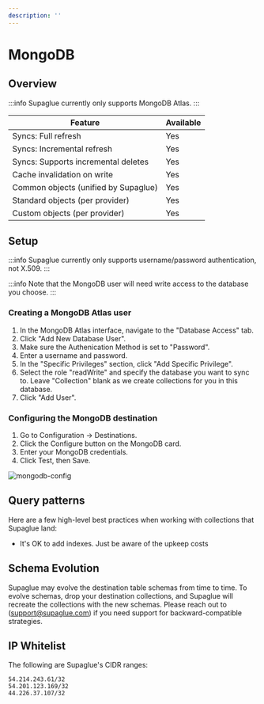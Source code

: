 ```yaml
---
description: ''
---
```


# MongoDB

## Overview

:::info
Supaglue currently only supports MongoDB Atlas.
:::

| Feature                              | Available |
| ------------------------------------ | --------- |
| Syncs: Full refresh                  | Yes       |
| Syncs: Incremental refresh           | Yes       |
| Syncs: Supports incremental deletes  | Yes       |
| Cache invalidation on write          | Yes       |
| Common objects (unified by Supaglue) | Yes       |
| Standard objects (per provider)      | Yes       |
| Custom objects (per provider)        | Yes       |

## Setup

:::info
Supaglue currently only supports username/password authentication, not X.509.
:::

:::info
Note that the MongoDB user will need write access to the database you choose.
:::

### Creating a MongoDB Atlas user

1. In the MongoDB Atlas interface, navigate to the "Database Access" tab.
1. Click "Add New Database User".
1. Make sure the Authenication Method is set to "Password".
1. Enter a username and password.
1. In the "Specific Privileges" section, click "Add Specific Privilege".
1. Select the role "readWrite" and specify the database you want to sync to. Leave "Collection" blank as we create collections for you in this database.
1. Click "Add User".

### Configuring the MongoDB destination

1. Go to Configuration -> Destinations.
1. Click the Configure button on the MongoDB card.
1. Enter your MongoDB credentials.
1. Click Test, then Save.


![mongodb-config](/img/mongodb_form.png)

## Query patterns

Here are a few high-level best practices when working with collections that Supaglue land:

- It's OK to add indexes. Just be aware of the upkeep costs

## Schema Evolution

Supaglue may evolve the destination table schemas from time to time. To evolve schemas, drop your destination collections, and Supaglue will recreate the collections with the new schemas. Please reach out to ([support@supaglue.com](mailto:support@supaglue.com)) if you need support for backward-compatible strategies.

## IP Whitelist

The following are Supaglue's CIDR ranges:

```
54.214.243.61/32
54.201.123.169/32
44.226.37.107/32
```
